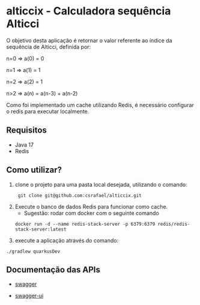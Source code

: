 # alticcix - Calculadora sequência Alticci

O objetivo desta aplicação é retornar o valor referente ao índice da sequência de Alticci, definida por:

n=0 => a(0) = 0

n=1 => a(1) = 1

n=2 => a(2) = 1

n>2 => a(n) = a(n-3) + a(n-2)

Como foi implementado um cache utilizando Redis, é necessário configurar 
o redis para executar localmente.

## Requisitos

* Java 17
* Redis

## Como utilizar?

1. clone o projeto para uma pasta local desejada, utilizando o comando:
   ```shell script
    git clone git@github.com:csrafael/alticcix.git
    ``` 
2. Execute o banco de dados Redis para funcionar como cache. 
   - Sugestão: rodar com docker com o seguinte comando
   ```shell script
   docker run -d --name redis-stack-server -p 6379:6379 redis/redis-stack-server:latest
   ``` 
3. execute a aplicação através do comando:
```shell script
./gradlew quarkusDev
```

## Documentação das APIs
* [swagger](http://localhost:8080/swagger/)

* [swagger-ui](http://localhost:8080/swagger-ui/)